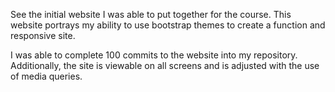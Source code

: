 See the initial website I was able to put together for the course. This website portrays my ability to use bootstrap themes to create a function and responsive site. 

I was able to complete 100 commits to the website into my repository. Additionally, the site is viewable on all screens and is adjusted with the use of media queries.

